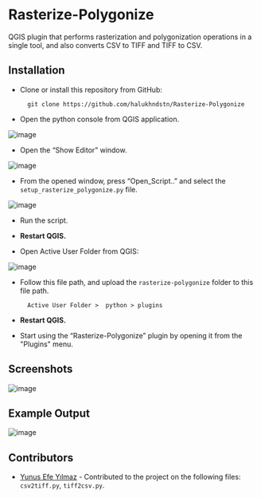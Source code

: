 # Rasterize-Polygonize
QGIS plugin that performs rasterization and polygonization operations in a single tool, and also converts CSV to TIFF and TIFF to CSV.

## Installation
- Clone or install this repository from GitHub:

        git clone https://github.com/halukhndstn/Rasterize-Polygonize

- Open the python console from QGIS application.

![image](https://github.com/user-attachments/assets/940de8d5-bd21-442d-a213-798ac12640b7)

- Open the “Show Editor” window.

![image](https://github.com/user-attachments/assets/b2c6b428-13e9-4e24-9229-af2375f96b8a)

- From the opened window, press “Open_Script..” and select the `setup_rasterize_polygonize.py` file.

![image](https://github.com/user-attachments/assets/c50ac92e-7e12-439c-90f1-fe551631a5cd)

- Run the script.

- **Restart QGIS.**

- Open Active User Folder from QGIS:

![image](https://github.com/user-attachments/assets/9a8c00a1-d246-4427-bfb5-2951f0120fdb)

- Follow this file path, and upload the `rasterize-polygonize` folder to this file path.
        
        Active User Folder >  python > plugins

- **Restart QGIS.**

- Start using the “Rasterize-Polygonize” plugin by opening it from the "Plugins" menu.

## Screenshots

![image](https://github.com/user-attachments/assets/b98f13ba-c3da-4130-9bc1-667c77585131)

## Example Output

![image](https://github.com/user-attachments/assets/a73ffeba-9bff-4308-af62-3d7e96f7eb07)

## Contributors

- [Yunus Efe Yılmaz](https://github.com/yunusefeyilmaz) - Contributed to the project on the following files: `csv2tiff.py`, `tiff2csv.py`.





